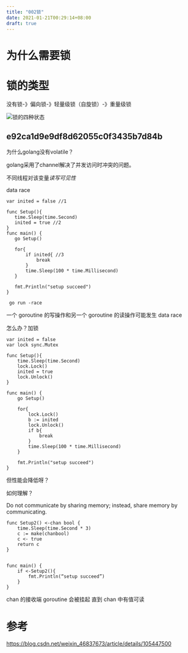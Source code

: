 ```yaml
---
title: "002锁"
date: 2021-01-21T00:29:14+08:00
draft: true
---
```


# 为什么需要锁



# 锁的类型

没有锁-》偏向锁-》轻量级锁（自旋锁）-》重量级锁


![锁的四种状态](https://img.ansoncao.me/img/20210121005519.png)


## e92ca1d9e9df8d62055c0f3435b7d84b

为什么golang没有volatile？

golang采用了channel解决了并发访问时冲突的问题。

不同线程对该变量*读写可见性*

 data race


 ```
var inited = false //1

func Setup(){
    time.Sleep(time.Second)
    inited = true //2
}
func main() {
    go Setup()

    for{
        if inited{ //3
            break
        }
        time.Sleep(100 * time.Millisecond)
    }

    fmt.Println("setup succeed")
}
 ```
```
 go run -race 
```

一个 goroutine 的写操作和另一个 goroutine 的读操作可能发生 data race


怎么办？加锁

```
var inited = false
var lock sync.Mutex

func Setup(){
    time.Sleep(time.Second)
    lock.Lock()
    inited = true
    lock.Unlock()
}

func main() {
    go Setup()

    for{
        lock.Lock()
        b := inited
        lock.Unlock()
        if b{
            break
        }
        time.Sleep(100 * time.Millisecond)
    }

    fmt.Println("setup succeed")
}
```

但性能会降低呀？

如何理解？

Do not communicate by sharing memory; instead, share memory by communicating.

```
func Setup2() <-chan bool {
    time.Sleep(time.Second * 3)
    c := make(chanbool)
    c <- true
    return c
}


func main() {
    if <-Setup2(){
        fmt.Println(“setup succeed”)
    }
}
```
chan 的接收端 goroutine 会被挂起 直到 chan 中有值可读

# 参考

https://blog.csdn.net/weixin_46837673/article/details/105447500